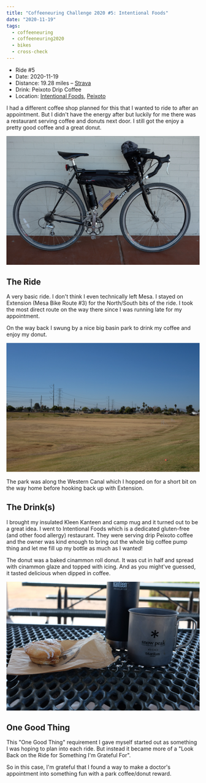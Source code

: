 ```yaml
---
title: "Coffeeneuring Challenge 2020 #5: Intentional Foods"
date: "2020-11-19"
tags:
  - coffeeneuring
  - coffeeneuring2020
  - bikes
  - cross-check
---
```


- Ride #5
- Date: 2020-11-19
- Distance: 19.28 miles – [Strava](https://www.strava.com/activities/4362791578)
- Drink: Peixoto Drip Coffee
- Location: [Intentional Foods](https://www.instagram.com/intentionalfoods/), [Peixoto](https://www.instagram.com/peixotocoffee/)

I had a different coffee shop planned for this that I wanted to ride to after an appointment. But I didn't have the energy after but luckily for me there was a restaurant serving coffee and donuts next door. I still got the enjoy a pretty good coffee and a great donut.

![bike](../images/coffeeneuring/2020/ride-5/bike.jpg)

## The Ride

A very basic ride. I don't think I even technically left Mesa. I stayed on Extension (Mesa Bike Route #3) for the North/South bits of the ride. I took the most direct route on the way there since I was running late for my appointment.

On the way back I swung by a nice big basin park to drink my coffee and enjoy my donut.

![A big basin park](../images/coffeeneuring/2020/ride-5/basin.jpg)

The park was along the Western Canal which I hopped on for a short bit on the way home before hooking back up with Extension.

## The Drink(s)

I brought my insulated Kleen Kanteen and camp mug and it turned out to be a great idea. I went to Intentional Foods which is a dedicated gluten-free (and other food allergy) restaurant. They were serving drip Peixoto coffee and the owner was kind enough to bring out the whole big coffee pump thing and let me fill up my bottle as much as I wanted!

The donut was a baked cinammon roll donut. It was cut in half and spread with cinammon glaze and topped with icing. And as you might've guessed, it tasted delicious when dipped in coffee.

![](../images/coffeeneuring/2020/ride-5/donut-coffee.jpg)

## One Good Thing

This "One Good Thing" requirement I gave myself started out as something I was hoping to plan into each ride. But instead it became more of a "Look Back on the Ride for Something I'm Grateful For".

So in this case, I'm grateful that I found a way to make a doctor's appointment into something fun with a park coffee/donut reward.
